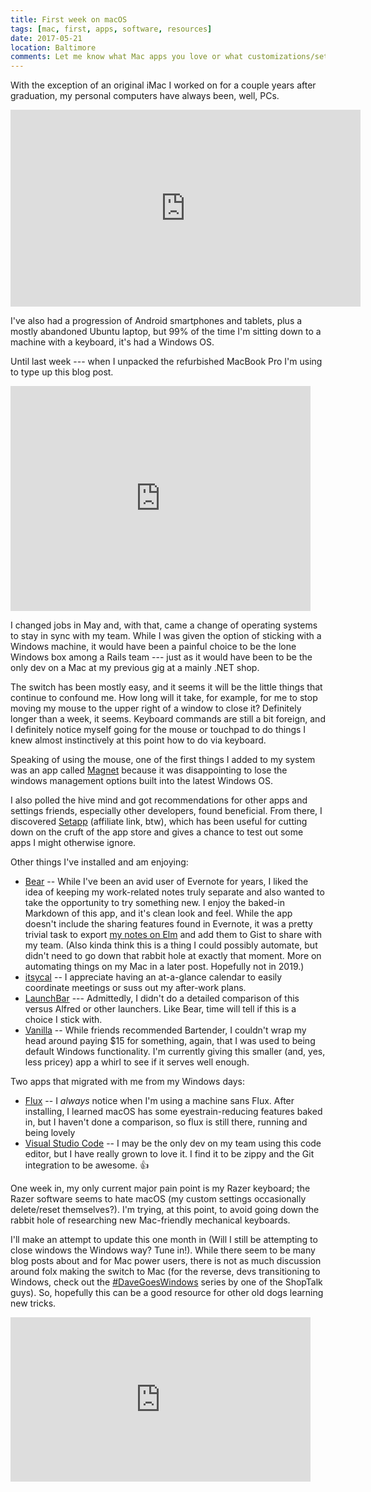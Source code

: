```yaml
---
title: First week on macOS
tags: [mac, first, apps, software, resources]
date: 2017-05-21
location: Baltimore
comments: Let me know what Mac apps you love or what customizations/settings make your life easier.
---
```


With the exception of an original iMac I worked on for a couple years after graduation, my personal computers have always been, well, PCs.

<div class="embed-container yt">
<iframe width="560" height="315" src="https://www.youtube.com/embed/e9Xd5bbw5aE?rel=0" frameborder="0" allowfullscreen></iframe>
</div>

I've also had a progression of Android smartphones and tablets, plus a mostly abandoned Ubuntu laptop, but 99% of the time I'm sitting down to a machine with a keyboard, it's had a Windows OS.

Until last week --- when I unpacked the refurbished MacBook Pro I'm using to type up this blog post.

<div class="embed-container giphy">
<iframe src="https://giphy.com/embed/bAIDIZZuChp3a" width="480" height="360" frameBorder="0" class="giphy-embed" allowFullScreen></iframe>
</div>

I changed jobs in May and, with that, came a change of operating systems to stay in sync with my team. While I was given the option of sticking with a Windows machine, it would have been a painful choice to be the lone Windows box among a Rails team --- just as it would have been to be the only dev on a Mac at my previous gig at a mainly .NET shop.

The switch has been mostly easy, and it seems it will be the little things that continue to confound me. How long will it take, for example, for me to stop moving my mouse to the upper right of a window to close it? Definitely longer than a week, it seems. Keyboard commands are still a bit foreign, and I definitely notice myself going for the mouse or touchpad to do things I knew almost instinctively at this point how to do via keyboard.

Speaking of using the mouse, one of the first things I added to my system was an app called [Magnet](https://itunes.apple.com/us/app/magnet/id441258766?mt=12) because it was disappointing to lose the windows management options built into the latest Windows OS.

I also polled the hive mind and got recommendations for other apps and settings friends, especially other developers, found beneficial. From there, I discovered [Setapp](https://go.setapp.com/invite/angelique1) (affiliate link, btw), which has been useful for cutting down on the cruft of the app store and gives a chance to test out some apps I might otherwise ignore.

Other things I've installed and am enjoying:

- [Bear](http://www.bear-writer.com/) -- While I've been an avid user of Evernote for years, I liked the idea of keeping my work-related notes truly separate and also wanted to take the opportunity to try something new. I enjoy the baked-in Markdown of this app, and it's clean look and feel. While the app doesn't include the sharing features found in Evernote, it was a pretty trivial task to export [my notes on Elm](https://gist.github.com/angeliquejw/00199765483bbcebaf658f46aa464bfb) and add them to Gist to share with my team. (Also kinda think this is a thing I could possibly automate, but didn't need to go down that rabbit hole at exactly that moment. More on automating things on my Mac in a later post. Hopefully not in 2019.)
- [itsycal](https://www.mowglii.com/itsycal/) -- I appreciate having an at-a-glance calendar to easily coordinate meetings or suss out my after-work plans.
- [LaunchBar](https://www.obdev.at/products/launchbar/) --- Admittedly, I didn't do a detailed comparison of this versus Alfred or other launchers. Like Bear, time will tell if this is a choice I stick with.
- [Vanilla](http://matthewpalmer.net/vanilla/) -- While friends recommended Bartender, I couldn't wrap my head around paying $15 for something, again, that I was used to being default Windows functionality. I'm currently giving this smaller (and, yes, less pricey) app a whirl to see if it serves well enough.

Two apps that migrated with me from my Windows days:

- [Flux](https://justgetflux.com/) -- I _always_ notice when I'm using a machine sans Flux. After installing, I learned macOS has some eyestrain-reducing features baked in, but I haven't done a comparison, so flux is still there, running and being lovely
- [Visual Studio Code](https://code.visualstudio.com/) -- I may be the only dev on my team using this code editor, but I have really grown to love it. I find it to be zippy and the Git integration to be awesome. 👍

One week in, my only current major pain point is my Razer keyboard; the Razer software seems to hate macOS (my custom settings occasionally delete/reset themselves?). I'm trying, at this point, to avoid going down the rabbit hole of researching new Mac-friendly mechanical keyboards.

I'll make an attempt to update this one month in (Will I still be attempting to close windows the Windows way? Tune in!). While there seem to be many blog posts about and for Mac power users, there is not as much discussion around folx making the switch to Mac (for the reverse, devs transitioning to Windows, check out the [#DaveGoesWindows](http://daverupert.com/tag/davegoeswindows) series by one of the ShopTalk guys). So, hopefully this can be a good resource for other old dogs learning new tricks.

<div class="embed-container giphy">
<iframe src="https://giphy.com/embed/kNjoM9UQUX612" width="480" height="263" frameBorder="0" class="giphy-embed" allowFullScreen></iframe>
</div>
